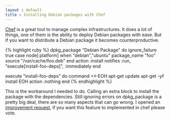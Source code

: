 ```yaml
---
layout : default
title : Installing Debian packages with Chef
---
```


[Chef](http://www.opscode.com/chef/) is a great tool to manage complex infrastructures. It does a lot of things, one of them is the ability
to deploy Debian packages with ease. But if you want to distribute a Debian package it becomes counterproductive.

{% highlight ruby %}
dpkg_package "Debian Package" do
  ignore_failure true
  case node[:platform]
    when "debian","ubuntu"
    package_name "foo"
    source "/var/cache/foo.deb"
  end
  action :install
  notifies :run, "execute[install-foo-deps]", :immediately
end

execute "install-foo-deps" do
  command <<-EOH
    apt-get update
    apt-get -yf install
  EOH
  action :nothing
end
{% endhighlight %}

This is the workaround I needed to do. Calling an extra block to install the package with the dependencies.
Still ignoring errors on dpkg_package is a pretty big deal, there are so many aspects that can go wrong. I opened an [improvement
request](http://tickets.opscode.com/browse/CHEF-3077), if you want this feature to implemented in chef please vote.
